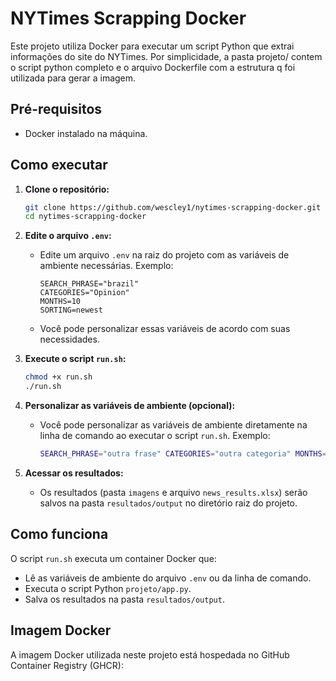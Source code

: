# NYTimes Scrapping Docker

Este projeto utiliza Docker para executar um script Python que extrai informações do site do NYTimes. Por simplicidade, a pasta projeto/ contem o script python completo e o arquivo Dockerfile com a estrutura q foi utilizada para gerar a imagem.

## Pré-requisitos

* Docker instalado na máquina.

## Como executar

1.  **Clone o repositório:**

    ```bash
    git clone https://github.com/wescley1/nytimes-scrapping-docker.git
    cd nytimes-scrapping-docker
    ```

2.  **Edite o arquivo `.env`:**

    * Edite um arquivo `.env` na raiz do projeto com as variáveis de ambiente necessárias. Exemplo:

        ```
        SEARCH_PHRASE="brazil"
        CATEGORIES="Opinion"
        MONTHS=10
        SORTING=newest
        ```

    * Você pode personalizar essas variáveis de acordo com suas necessidades.

3.  **Execute o script `run.sh`:**

    ```bash
    chmod +x run.sh
    ./run.sh
    ```

4.  **Personalizar as variáveis de ambiente (opcional):**

    * Você pode personalizar as variáveis de ambiente diretamente na linha de comando ao executar o script `run.sh`. Exemplo:

        ```bash
        SEARCH_PHRASE="outra frase" CATEGORIES="outra categoria" MONTHS=12 SORTING="oldest" ./run.sh
        ```

5.  **Acessar os resultados:**

    * Os resultados (pasta `imagens` e arquivo `news_results.xlsx`) serão salvos na pasta `resultados/output` no diretório raiz do projeto.

## Como funciona

O script `run.sh` executa um container Docker que:

* Lê as variáveis de ambiente do arquivo `.env` ou da linha de comando.
* Executa o script Python `projeto/app.py`.
* Salva os resultados na pasta `resultados/output`.

## Imagem Docker

A imagem Docker utilizada neste projeto está hospedada no GitHub Container Registry (GHCR):
